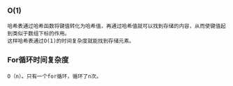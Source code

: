 

### O(1)
```
哈希表通过哈希函数将键值转化为哈希值，再通过哈希值就可以找到存储的内容，从而使键值起到类似于数组下标的作用。
这样哈希表通过O(1)的时间复杂度就能找到存储元素。
```

### For循环时间复杂度
```
O（n）。只有一个for循环，循环了n次。
```